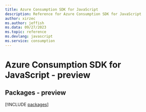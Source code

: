 ```yaml
---
title: Azure Consumption SDK for JavaScript
description: Reference for Azure Consumption SDK for JavaScript
author: xirzec
ms.author: jeffish
ms.data: 09/27/2023
ms.topic: reference
ms.devlang: javascript
ms.service: consumption
---
```

# Azure Consumption SDK for JavaScript - preview
## Packages - preview
[!INCLUDE [packages](consumption-index.md)]